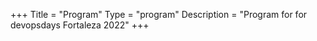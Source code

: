 +++ 
Title = "Program" 
Type = "program" 
Description = "Program for for devopsdays Fortaleza 2022" 
+++
